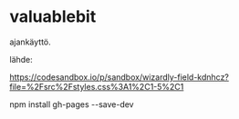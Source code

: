 # valuablebit

ajankäyttö.


lähde:

https://codesandbox.io/p/sandbox/wizardly-field-kdnhcz?file=%2Fsrc%2Fstyles.css%3A1%2C1-5%2C1

npm install gh-pages --save-dev